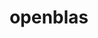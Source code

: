---
title: "openblas"
layout: cache
categories: [package, develop-2023-08-27]
meta: {"versions": ["0.3.23"], "compilers": ["apple-clang@=14.0.0", "gcc@=11.1.0", "gcc@=11.3.0", "gcc@=12.1.0", "gcc@=7.3.1", "gcc@=7.5.0", "oneapi@=2023.2.0"], "oss": ["amzn2", "ubuntu18.04", "ubuntu20.04", "ubuntu22.04", "ventura"], "platforms": ["darwin", "linux"], "targets": ["aarch64", "neoverse_n1", "ppc64le", "x86_64", "x86_64_v3"], "stacks": ["aws-isc", "aws-isc-aarch64", "data-vis-sdk", "e4s", "e4s-oneapi", "e4s-power", "ml-darwin-aarch64-mps", "ml-linux-x86_64-cpu", "ml-linux-x86_64-cuda", "ml-linux-x86_64-rocm", "radiuss", "radiuss-aws", "radiuss-aws-aarch64", "root", "tutorial"], "num_specs": 17, "num_specs_by_stack": {"ml-darwin-aarch64-mps": 1, "root": 17, "radiuss-aws-aarch64": 2, "aws-isc-aarch64": 2, "radiuss-aws": 1, "aws-isc": 1, "e4s-power": 2, "radiuss": 2, "e4s-oneapi": 1, "data-vis-sdk": 1, "e4s": 2, "ml-linux-x86_64-cpu": 1, "tutorial": 2, "ml-linux-x86_64-cuda": 1, "ml-linux-x86_64-rocm": 1}}
spec_details: [{"hash": "igj6u3e7r2jthftt6skhwzhqc7hjg4n4", "compiler": "apple-clang@=14.0.0", "versions": ["0.3.23"], "os": "ventura", "platform": "darwin", "target": "aarch64", "variants": ["~bignuma", "build_system=makefile", "~consistent_fpcsr", "~fortran", "~ilp64", "+locking", "+pic", "+shared", "symbol_suffix=none", "threads=none"], "stacks": ["ml-darwin-aarch64-mps", "root"], "size": "-", "tarball": "https://binaries.spack.io/releases/develop-2023-08-27/build_cache/darwin-ventura-aarch64/apple-clang-14.0.0/openblas-0.3.23/darwin-ventura-aarch64-apple-clang-14.0.0-openblas-0.3.23-igj6u3e7r2jthftt6skhwzhqc7hjg4n4.spack"}, {"hash": "lzrck6wyykdtqkjwv2brimcurvqtsl4q", "compiler": "gcc@=7.3.1", "versions": ["0.3.23"], "os": "amzn2", "platform": "linux", "target": "aarch64", "variants": ["~bignuma", "build_system=makefile", "~consistent_fpcsr", "+fortran", "~ilp64", "+locking", "+pic", "+shared", "symbol_suffix=none", "threads=none"], "stacks": ["radiuss-aws-aarch64", "root"], "size": "-", "tarball": "https://binaries.spack.io/releases/develop-2023-08-27/build_cache/linux-amzn2-aarch64/gcc-7.3.1/openblas-0.3.23/linux-amzn2-aarch64-gcc-7.3.1-openblas-0.3.23-lzrck6wyykdtqkjwv2brimcurvqtsl4q.spack"}, {"hash": "47cblky6u2fcoad47xd3wyzhpb6sjoms", "compiler": "gcc@=7.3.1", "versions": ["0.3.23"], "os": "amzn2", "platform": "linux", "target": "aarch64", "variants": ["~bignuma", "build_system=makefile", "~consistent_fpcsr", "+fortran", "~ilp64", "+locking", "+pic", "+shared", "symbol_suffix=none", "threads=openmp"], "stacks": ["aws-isc-aarch64", "root"], "size": "-", "tarball": "https://binaries.spack.io/releases/develop-2023-08-27/build_cache/linux-amzn2-aarch64/gcc-7.3.1/openblas-0.3.23/linux-amzn2-aarch64-gcc-7.3.1-openblas-0.3.23-47cblky6u2fcoad47xd3wyzhpb6sjoms.spack"}, {"hash": "jrml5re2ggc6zet7i66kkktvmdnwudie", "compiler": "gcc@=7.3.1", "versions": ["0.3.23"], "os": "amzn2", "platform": "linux", "target": "neoverse_n1", "variants": ["~bignuma", "build_system=makefile", "~consistent_fpcsr", "+fortran", "~ilp64", "+locking", "+pic", "+shared", "symbol_suffix=none", "threads=openmp"], "stacks": ["aws-isc-aarch64", "root"], "size": "-", "tarball": "https://binaries.spack.io/releases/develop-2023-08-27/build_cache/linux-amzn2-neoverse_n1/gcc-7.3.1/openblas-0.3.23/linux-amzn2-neoverse_n1-gcc-7.3.1-openblas-0.3.23-jrml5re2ggc6zet7i66kkktvmdnwudie.spack"}, {"hash": "xdo4s6u4qslapodqn3tjddvjkt3dnoqb", "compiler": "gcc@=7.3.1", "versions": ["0.3.23"], "os": "amzn2", "platform": "linux", "target": "neoverse_n1", "variants": ["~bignuma", "build_system=makefile", "~consistent_fpcsr", "+fortran", "~ilp64", "+locking", "+pic", "+shared", "symbol_suffix=none", "threads=none"], "stacks": ["radiuss-aws-aarch64", "root"], "size": "-", "tarball": "https://binaries.spack.io/releases/develop-2023-08-27/build_cache/linux-amzn2-neoverse_n1/gcc-7.3.1/openblas-0.3.23/linux-amzn2-neoverse_n1-gcc-7.3.1-openblas-0.3.23-xdo4s6u4qslapodqn3tjddvjkt3dnoqb.spack"}, {"hash": "32cgl47cvpdeikka5nikyynbpo3csh6v", "compiler": "gcc@=7.3.1", "versions": ["0.3.23"], "os": "amzn2", "platform": "linux", "target": "x86_64_v3", "variants": ["~bignuma", "build_system=makefile", "~consistent_fpcsr", "+fortran", "~ilp64", "+locking", "+pic", "+shared", "symbol_suffix=none", "threads=none"], "stacks": ["radiuss-aws", "root"], "size": "-", "tarball": "https://binaries.spack.io/releases/develop-2023-08-27/build_cache/linux-amzn2-x86_64_v3/gcc-7.3.1/openblas-0.3.23/linux-amzn2-x86_64_v3-gcc-7.3.1-openblas-0.3.23-32cgl47cvpdeikka5nikyynbpo3csh6v.spack"}, {"hash": "kskojqe4qtxepz5lejr6akihrkh2opj5", "compiler": "gcc@=7.3.1", "versions": ["0.3.23"], "os": "amzn2", "platform": "linux", "target": "x86_64_v3", "variants": ["~bignuma", "build_system=makefile", "~consistent_fpcsr", "+fortran", "~ilp64", "+locking", "+pic", "+shared", "symbol_suffix=none", "threads=openmp"], "stacks": ["aws-isc", "root"], "size": "-", "tarball": "https://binaries.spack.io/releases/develop-2023-08-27/build_cache/linux-amzn2-x86_64_v3/gcc-7.3.1/openblas-0.3.23/linux-amzn2-x86_64_v3-gcc-7.3.1-openblas-0.3.23-kskojqe4qtxepz5lejr6akihrkh2opj5.spack"}, {"hash": "famrynbgbemihhbdogjpdv2sw5alsjht", "compiler": "gcc@=11.1.0", "versions": ["0.3.23"], "os": "ubuntu20.04", "platform": "linux", "target": "ppc64le", "variants": ["~bignuma", "build_system=makefile", "~consistent_fpcsr", "+fortran", "~ilp64", "+locking", "+pic", "+shared", "symbol_suffix=none", "threads=openmp"], "stacks": ["e4s-power", "root"], "size": "-", "tarball": "https://binaries.spack.io/releases/develop-2023-08-27/build_cache/linux-ubuntu20.04-ppc64le/gcc-11.1.0/openblas-0.3.23/linux-ubuntu20.04-ppc64le-gcc-11.1.0-openblas-0.3.23-famrynbgbemihhbdogjpdv2sw5alsjht.spack"}, {"hash": "nxn3kxkh5cllcplih6dhonailwurbmes", "compiler": "gcc@=7.5.0", "versions": ["0.3.23"], "os": "ubuntu18.04", "platform": "linux", "target": "x86_64_v3", "variants": ["~bignuma", "build_system=makefile", "~consistent_fpcsr", "+fortran", "~ilp64", "+locking", "+pic", "+shared", "symbol_suffix=none", "threads=openmp"], "stacks": ["radiuss", "root"], "size": "-", "tarball": "https://binaries.spack.io/releases/develop-2023-08-27/build_cache/linux-ubuntu18.04-x86_64_v3/gcc-7.5.0/openblas-0.3.23/linux-ubuntu18.04-x86_64_v3-gcc-7.5.0-openblas-0.3.23-nxn3kxkh5cllcplih6dhonailwurbmes.spack"}, {"hash": "hbhpeotrs5eler2agqupbauok4smp2jw", "compiler": "gcc@=7.5.0", "versions": ["0.3.23"], "os": "ubuntu18.04", "platform": "linux", "target": "x86_64_v3", "variants": ["~bignuma", "build_system=makefile", "~consistent_fpcsr", "+fortran", "~ilp64", "+locking", "+pic", "+shared", "symbol_suffix=none", "threads=none"], "stacks": ["radiuss", "root"], "size": "-", "tarball": "https://binaries.spack.io/releases/develop-2023-08-27/build_cache/linux-ubuntu18.04-x86_64_v3/gcc-7.5.0/openblas-0.3.23/linux-ubuntu18.04-x86_64_v3-gcc-7.5.0-openblas-0.3.23-hbhpeotrs5eler2agqupbauok4smp2jw.spack"}, {"hash": "ivuyz5ne6xyhnnvbjm3fodsdfs52psgb", "compiler": "gcc@=11.1.0", "versions": ["0.3.23"], "os": "ubuntu20.04", "platform": "linux", "target": "ppc64le", "variants": ["~bignuma", "build_system=makefile", "~consistent_fpcsr", "+fortran", "~ilp64", "+locking", "+pic", "~shared", "symbol_suffix=none", "threads=openmp"], "stacks": ["e4s-power", "root"], "size": "-", "tarball": "https://binaries.spack.io/releases/develop-2023-08-27/build_cache/linux-ubuntu20.04-ppc64le/gcc-11.1.0/openblas-0.3.23/linux-ubuntu20.04-ppc64le-gcc-11.1.0-openblas-0.3.23-ivuyz5ne6xyhnnvbjm3fodsdfs52psgb.spack"}, {"hash": "zj7zsavi4twumgpm6igrqwx76xmlmhpo", "compiler": "oneapi@=2023.2.0", "versions": ["0.3.23"], "os": "ubuntu20.04", "platform": "linux", "target": "x86_64", "variants": ["~bignuma", "build_system=makefile", "~consistent_fpcsr", "+fortran", "~ilp64", "+locking", "+pic", "+shared", "symbol_suffix=none", "threads=openmp"], "stacks": ["e4s-oneapi", "root"], "size": "-", "tarball": "https://binaries.spack.io/releases/develop-2023-08-27/build_cache/linux-ubuntu20.04-x86_64/oneapi-2023.2.0/openblas-0.3.23/linux-ubuntu20.04-x86_64-oneapi-2023.2.0-openblas-0.3.23-zj7zsavi4twumgpm6igrqwx76xmlmhpo.spack"}, {"hash": "x7dqz6wgpvo2e5ebzngxxy7wqmypqucn", "compiler": "gcc@=11.1.0", "versions": ["0.3.23"], "os": "ubuntu20.04", "platform": "linux", "target": "x86_64_v3", "variants": ["~bignuma", "build_system=makefile", "~consistent_fpcsr", "+fortran", "~ilp64", "+locking", "+pic", "+shared", "symbol_suffix=none", "threads=none"], "stacks": ["data-vis-sdk", "root"], "size": "-", "tarball": "https://binaries.spack.io/releases/develop-2023-08-27/build_cache/linux-ubuntu20.04-x86_64_v3/gcc-11.1.0/openblas-0.3.23/linux-ubuntu20.04-x86_64_v3-gcc-11.1.0-openblas-0.3.23-x7dqz6wgpvo2e5ebzngxxy7wqmypqucn.spack"}, {"hash": "pe3jcbq27rkhftc6tdodbh4gxcvokhwm", "compiler": "gcc@=11.1.0", "versions": ["0.3.23"], "os": "ubuntu20.04", "platform": "linux", "target": "x86_64_v3", "variants": ["~bignuma", "build_system=makefile", "~consistent_fpcsr", "+fortran", "~ilp64", "+locking", "+pic", "+shared", "symbol_suffix=none", "threads=openmp"], "stacks": ["e4s", "root"], "size": "-", "tarball": "https://binaries.spack.io/releases/develop-2023-08-27/build_cache/linux-ubuntu20.04-x86_64_v3/gcc-11.1.0/openblas-0.3.23/linux-ubuntu20.04-x86_64_v3-gcc-11.1.0-openblas-0.3.23-pe3jcbq27rkhftc6tdodbh4gxcvokhwm.spack"}, {"hash": "wtk5fflhg4vtsgzlavsg62m43nd4gv5o", "compiler": "gcc@=11.1.0", "versions": ["0.3.23"], "os": "ubuntu20.04", "platform": "linux", "target": "x86_64_v3", "variants": ["~bignuma", "build_system=makefile", "~consistent_fpcsr", "+fortran", "~ilp64", "+locking", "+pic", "~shared", "symbol_suffix=none", "threads=openmp"], "stacks": ["e4s", "root"], "size": "-", "tarball": "https://binaries.spack.io/releases/develop-2023-08-27/build_cache/linux-ubuntu20.04-x86_64_v3/gcc-11.1.0/openblas-0.3.23/linux-ubuntu20.04-x86_64_v3-gcc-11.1.0-openblas-0.3.23-wtk5fflhg4vtsgzlavsg62m43nd4gv5o.spack"}, {"hash": "iqd5jmaj6pi3hdq7nyxnkxt6rij72d4z", "compiler": "gcc@=11.3.0", "versions": ["0.3.23"], "os": "ubuntu22.04", "platform": "linux", "target": "x86_64_v3", "variants": ["~bignuma", "build_system=makefile", "~consistent_fpcsr", "+fortran", "~ilp64", "+locking", "+pic", "+shared", "symbol_suffix=none", "threads=none"], "stacks": ["root", "ml-linux-x86_64-cpu", "tutorial", "ml-linux-x86_64-cuda", "ml-linux-x86_64-rocm"], "size": "-", "tarball": "https://binaries.spack.io/releases/develop-2023-08-27/build_cache/linux-ubuntu22.04-x86_64_v3/gcc-11.3.0/openblas-0.3.23/linux-ubuntu22.04-x86_64_v3-gcc-11.3.0-openblas-0.3.23-iqd5jmaj6pi3hdq7nyxnkxt6rij72d4z.spack"}, {"hash": "qyiypzv3q55amafsx5s3xbeizvjkzeql", "compiler": "gcc@=12.1.0", "versions": ["0.3.23"], "os": "ubuntu22.04", "platform": "linux", "target": "x86_64_v3", "variants": ["~bignuma", "build_system=makefile", "~consistent_fpcsr", "+fortran", "~ilp64", "+locking", "+pic", "+shared", "symbol_suffix=none", "threads=none"], "stacks": ["tutorial", "root"], "size": "-", "tarball": "https://binaries.spack.io/releases/develop-2023-08-27/build_cache/linux-ubuntu22.04-x86_64_v3/gcc-12.1.0/openblas-0.3.23/linux-ubuntu22.04-x86_64_v3-gcc-12.1.0-openblas-0.3.23-qyiypzv3q55amafsx5s3xbeizvjkzeql.spack"}]
---